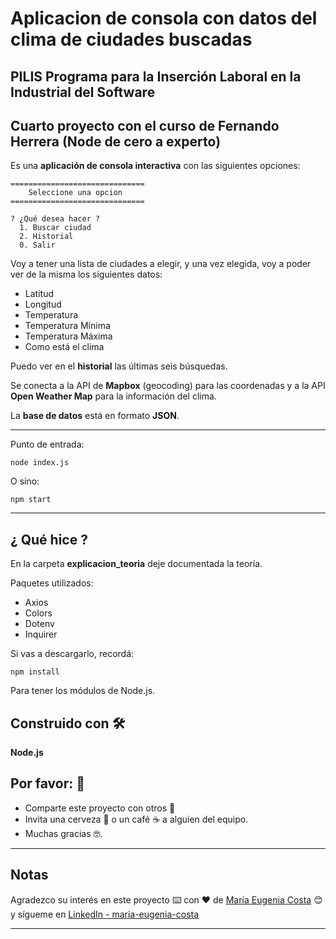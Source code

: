 # Aplicacion de consola con datos del clima de ciudades buscadas

## PILIS Programa para la Inserción Laboral en la Industrial del Software

## Cuarto proyecto con el curso de Fernando Herrera (Node de cero a experto)

Es una **aplicación de consola interactiva** con las siguientes opciones: <br>


```
==============================
    Seleccione una opcion
==============================

? ¿Qué desea hacer ?
  1. Buscar ciudad
  2. Historial
  0. Salir
```

Voy a tener una lista de ciudades a elegir, y una vez elegida, voy a poder ver de la misma los siguientes datos: <br>
   * Latitud
   * Longitud
   * Temperatura
   * Temperatura Mínima
   * Temperatura Máxima
   * Como está el clima


Puedo ver en el **historial** las últimas seis búsquedas. <br>

Se conecta a la API de **Mapbox** (geocoding) para las coordenadas y a la API **Open Weather Map** para la información del clima. <br>

La **base de datos** está en formato **JSON**. <br>


---

Punto de entrada: <br>
```
node index.js
```
O sino:
```
npm start
```

---

##  ¿ Qué hice ?

En la carpeta **explicacion_teoria** deje documentada la teoría. <br>

Paquetes utilizados:

   * Axios
   * Colors
   * Dotenv
   * Inquirer
                                                       
Si vas a descargarlo, recordá:

```
npm install
```

Para tener los módulos de Node.js. <br>



## Construido con 🛠️

**Node.js**


## Por favor: 🎁

* Comparte este proyecto con otros 📢
* Invita una cerveza 🍺 o un café ☕ a alguien del equipo.
* Muchas gracias 🤓.


---

## Notas

Agradezco su interés en este proyecto ⌨️ con ❤️ de [María Eugenia Costa](https://github.com/eugenia1984) 😊 y sígueme en [LinkedIn - maria-eugenia-costa](https://www.linkedin.com/in/maria-eugenia-costa/)


---

